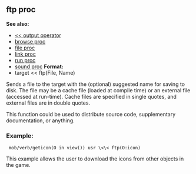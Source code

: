 ## ftp proc
**See also:**
+   [\<\< output operator](/ref/operator/%3c%3c/output.md) 
+   [browse proc](/ref/proc/browse.md) 
+   [file proc](/ref/proc/file.md) 
+   [link proc](/ref/proc/link.md) 
+   [run proc](/ref/proc/run.md) 
+   [sound proc](/ref/proc/sound.md) <!-- -->
**Format:**
+   target \<\< ftp(File, Name)


Sends a file to the target with the (optional) suggested name
for saving to disk. The file may be a cache file (loaded at compile
time) or an external file (accessed at run-time). Cache files are
specified in single quotes, and external files are in double quotes.


This function could be used to distribute source code,
supplementary documentation, or anything.
### Example:

```
 mob/verb/geticon(O in view()) usr \<\< ftp(O:icon) 
```



This example allows the user to download the icons from other
objects in the game.